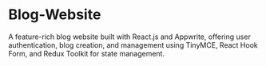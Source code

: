 # Blog-Website
A feature-rich blog website built with React.js and Appwrite, offering user authentication, blog creation, and management using TinyMCE, React Hook Form, and Redux Toolkit for state management.
